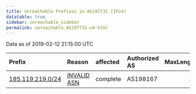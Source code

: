 ```yaml
---
title: Unreachable Prefixes in AS197731 (IPv4)
datatable: true
sidebar: unreachable_sidebar
permalink: unreachable_AS197731-v4.html
---
```


Data as of 2019-02-12 21:15:00 UTC


<div class="datatable-begin"></div>

| Prefix                                                     | Reason                                                                                                   | affected   | Authorized AS   |   MaxLength | Anchor                                         |   unreachable /24s |
|:-----------------------------------------------------------|:---------------------------------------------------------------------------------------------------------|:-----------|:----------------|------------:|:-----------------------------------------------|-------------------:|
| [185.119.219.0/24](https://stat.ripe.net/185.119.219.0/24) | [INVALID ASN](https://rpki-validator.ripe.net/announcement-preview?asn=AS197731&prefix=185.119.219.0/24) | complete   | AS198167        |          23 | [RIPE](unreachable_RIPE_NCC_RPKI_Root-v4.html) |                  1 |

<div class="datatable-end"></div>